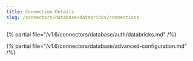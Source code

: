 ```yaml
---
title: Connection Details
slug: /connectors/database/databricks/connections
---
```


{% partial file="/v1.6/connectors/database/auth/databricks.md" /%}

{% partial file="/v1.6/connectors/database/advanced-configuration.md" /%}